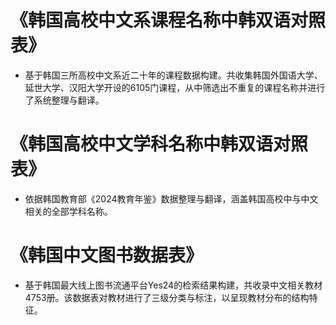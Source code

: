 # 《韩国高校中文系课程名称中韩双语对照表》  
* 基于韩国三所高校中文系近二十年的课程数据构建。共收集韩国外国语大学、延世大学、汉阳大学开设的6105门课程，从中筛选出不重复的课程名称并进行了系统整理与翻译。

# 《韩国高校中文学科名称中韩双语对照表》  
* 依据韩国教育部《2024教育年鉴》数据整理与翻译，涵盖韩国高校中与中文相关的全部学科名称。

# 《韩国中文图书数据表》  
* 基于韩国最大线上图书流通平台Yes24的检索结果构建，共收录中文相关教材4753册。该数据表对教材进行了三级分类与标注，以呈现教材分布的结构特征。
